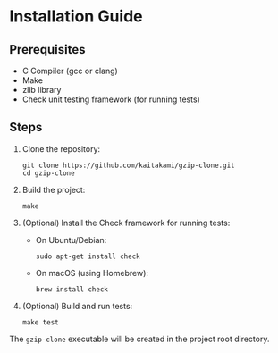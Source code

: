 # Installation Guide

## Prerequisites

- C Compiler (gcc or clang)
- Make
- zlib library
- Check unit testing framework (for running tests)

## Steps

1. Clone the repository:
   ```
   git clone https://github.com/kaitakami/gzip-clone.git
   cd gzip-clone
   ```

2. Build the project:
   ```
   make
   ```

3. (Optional) Install the Check framework for running tests:
   - On Ubuntu/Debian:
     ```
     sudo apt-get install check
     ```
   - On macOS (using Homebrew):
     ```
     brew install check
     ```

4. (Optional) Build and run tests:
   ```
   make test
   ```

The `gzip-clone` executable will be created in the project root directory.
